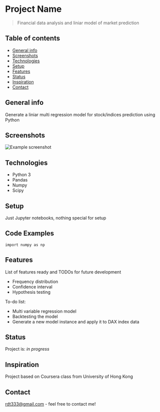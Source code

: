 # Project Name
> Financial data analysis and liniar model of market prediction

## Table of contents
* [General info](#general-info)
* [Screenshots](#screenshots)
* [Technologies](#technologies)
* [Setup](#setup)
* [Features](#features)
* [Status](#status)
* [Inspiration](#inspiration)
* [Contact](#contact)

## General info
Generate a liniar multi regression model for stock/indices prediction using Python

## Screenshots
![Example screenshot](./img/screenshot.png)

## Technologies
* Python 3
* Pandas
* Numpy
* Scipy

## Setup
Just Jupyter notebooks, nothing special for setup

## Code Examples
`import numpy as np`

## Features
List of features ready and TODOs for future development
* Frequency distribution
* Confidence interval
* Hypothesis testing

To-do list:
* Multi variable regression model
* Backtesting the model
* Generate a new model instance and apply it to DAX index data

## Status
Project is: _in progress_

## Inspiration
Project based on Coursera class from University of Hong Kong

## Contact
rdt333@gmail.com - feel free to contact me!
